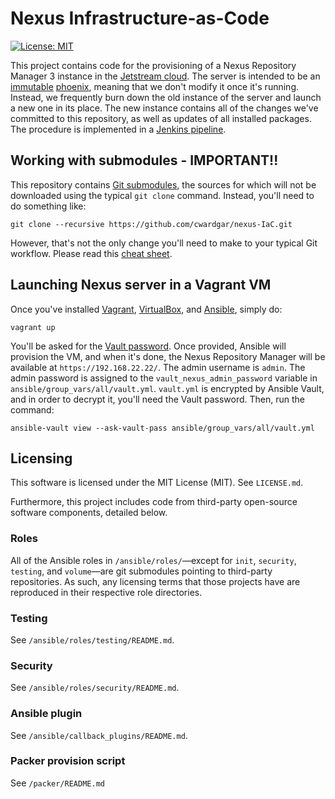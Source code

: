 # Nexus Infrastructure-as-Code

[![License: MIT](https://img.shields.io/badge/License-MIT-yellow.svg)](https://opensource.org/licenses/MIT)

This project contains code for the provisioning of a Nexus Repository Manager 3 instance in the [Jetstream cloud](
https://jetstream-cloud.org/). The server is intended to be an [immutable](
https://martinfowler.com/bliki/ImmutableServer.html) [phoenix](https://martinfowler.com/bliki/PhoenixServer.html),
meaning that we don't modify it once it's running. Instead, we frequently burn down the old instance of the server and
launch a new one in its place. The new instance contains all of the changes we've committed to this repository, as well
as updates of all installed packages. The procedure is implemented in a [Jenkins pipeline](
jenkins/nexus-reprovision-pipeline.groovy).

## Working with submodules - IMPORTANT!!

This repository contains [Git submodules](https://git-scm.com/book/en/v2/Git-Tools-Submodules), the sources for which
will not be downloaded using the typical `git clone` command. Instead, you'll need to do something like:
```
git clone --recursive https://github.com/cwardgar/nexus-IaC.git
```

However, that's not the only change you'll need to make to your typical Git workflow. Please read this
[cheat sheet](https://medium.com/@porteneuve/mastering-git-submodules-34c65e940407#5450).

## Launching Nexus server in a Vagrant VM

Once you've installed [Vagrant](https://www.vagrantup.com/downloads.html), [VirtualBox](
https://www.virtualbox.org/wiki/Downloads), and [Ansible](
 http://docs.ansible.com/ansible/latest/intro_installation.html#installing-the-control-machine), simply do:

```
vagrant up
```

You'll be asked for the [Vault password](ansible/README.md#ansible-vault). Once provided, Ansible will provision
the VM, and when it's done, the Nexus Repository Manager will be available at `https://192.168.22.22/`.
The admin username is `admin`. The admin password is assigned to the `vault_nexus_admin_password` variable in
`ansible/group_vars/all/vault.yml`. `vault.yml` is encrypted by Ansible Vault, and in order to decrypt it,
you'll need the Vault password. Then, run the command:

```
ansible-vault view --ask-vault-pass ansible/group_vars/all/vault.yml
```

## Licensing

This software is licensed under the MIT License (MIT). See `LICENSE.md`.

Furthermore, this project includes code from third-party open-source software components, detailed below.

### Roles

All of the Ansible roles in `/ansible/roles/`—except for `init`, `security`, `testing`, and `volume`—are git submodules
pointing to third-party repositories. As such, any licensing terms that those projects have are
reproduced in their respective role directories.

### Testing

See `/ansible/roles/testing/README.md`.

### Security

See `/ansible/roles/security/README.md`.

### Ansible plugin

See `/ansible/callback_plugins/README.md`.

### Packer provision script

See `/packer/README.md`
